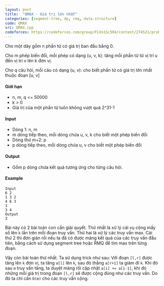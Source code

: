 ```yaml
---
layout: post
title:  "QMAX - Giá trị lớn nhất"
categories: [segment-tree, dp, rmq, data-structure]
code: QMAX
src: QMAX.cpp
codeforces: https://codeforces.com/group/FLVn1Sc504/contest/274521/problem/G
---
```




  


Cho một dãy gồm n phần tử có giá trị ban đầu bằng 0.

Cho m phép biến đổi, mỗi phép có dạng (u, v, k): tăng mỗi phần tử từ vị trí u đến vị trí v lên k đơn vị.

Cho q câu hỏi, mỗi câu có dạng (u, v): cho biết phần tử có giá trị lớn nhất thuộc đoạn \[u, v\]

#### Giới hạn

*   n, m, q <= 50000
*   k > 0
*   Giá trị của một phần tử luôn không vượt quá 2^31\-1

#### Input

*   Dòng 1: n, m
*   m dòng tiếp theo, mỗi dòng chứa u, v, k cho biết một phép biến đổi
*   Dòng thứ m+2: p
*   p dòng tiếp theo, mỗi dòng chứa u, v cho biết một phép biến đổi  
    

#### Output

*   Gồm p dòng chứa kết quả tương ứng cho từng câu hỏi.

#### Example

```
Input
6 2
1 3 2
4 6 3
1
3 4
Output
3

```

<!--more-->



Bài này có 2 bài toán con cần giải quyết. Thứ nhất là xử lý cái vụ cộng mấy số lên `k` lần trên mỗi đoạn truy vấn. Thứ hai là xử lý các truy vấn max. Cái thứ 2 thì đơn giản rồi nếu ta đã có được mảng kết quả của các truy vấn đầu tiên, bằng cách sử dụng segment tree hoặc RMQ để tìm max trên từng đoạn.

Vậy còn bài toán thứ nhất. Ta sử dụng trick như sau: Với đoạn `[l,r]` được tăng lên `k` đơn vị, ta tăng `a[l]` lên `k`, sau đó thằng `a[r+1]` ta giảm đi `k`. Khi đó sau `m` truy vấn tăng, ta duyệt mảng rồi cập nhật `a[i] += a[i-1]`, khi đó những mỗi giá trị trong đoạn `[l,r]` sẽ được cộng đúng như các truy vấn. Do đó ta chỉ cần `O(m)` cho các truy vấn cộng.
